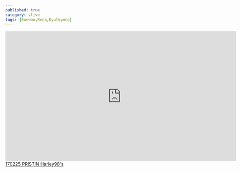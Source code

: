 ```yaml
---
published: true
category: vlive
tags: [Eunwoo,Rena,Kyulkyung]
---
```

<iframe src="http://www.vlive.tv/embed/16891" frameborder="no" scrolling="no" marginwidth="0" marginheight="0" WIDTH="720" HEIGHT="405" allowfullscreen></iframe><br /><a href="" target="_blank">170225 PRISTIN Harley98's</a>